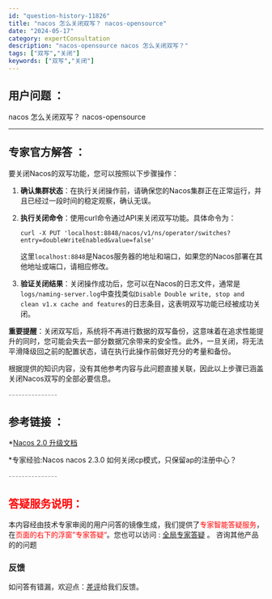 ```yaml
---
id: "question-history-11826"
title: "nacos 怎么关闭双写？ nacos-opensource"
date: "2024-05-17"
category: expertConsultation
description: "nacos-opensource nacos 怎么关闭双写？"
tags: ["双写","关闭"]
keywords: ["双写","关闭"]
---
```


## 用户问题 ： 
 nacos 怎么关闭双写？ nacos-opensource 

---------------
## 专家官方解答 ：

要关闭Nacos的双写功能，您可以按照以下步骤操作：

1. **确认集群状态**：在执行关闭操作前，请确保您的Nacos集群正在正常运行，并且已经过一段时间的稳定观察，确认无误。

2. **执行关闭命令**：使用curl命令通过API来关闭双写功能。具体命令为：
   ```shell
   curl -X PUT 'localhost:8848/nacos/v1/ns/operator/switches?entry=doubleWriteEnabled&value=false'
   ```
   这里`localhost:8848`是Nacos服务器的地址和端口，如果您的Nacos部署在其他地址或端口，请相应修改。

3. **验证关闭结果**：关闭操作成功后，您可以在Nacos的日志文件，通常是`logs/naming-server.log`中查找类似`Disable Double write, stop and clean v1.x cache and features`的日志条目，这表明双写功能已经被成功关闭。

**重要提醒**：关闭双写后，系统将不再进行数据的双写备份，这意味着在追求性能提升的同时，您可能会失去一部分数据冗余带来的安全性。此外，一旦关闭，将无法平滑降级回之前的配置状态，请在执行此操作前做好充分的考量和备份。

根据提供的知识内容，没有其他参考内容与此问题直接关联，因此以上步骤已涵盖关闭Nacos双写的全部必要信息。


<font color="#949494">---------------</font> 


## 参考链接 ：

*[Nacos 2.0 升级文档](https://nacos.io/docs/latest/upgrading/200-upgrading)
 
 *专家经验:Nacos nacos 2.3.0 如何关闭cp模式，只保留ap的注册中心？ 


 <font color="#949494">---------------</font> 
 


## <font color="#FF0000">答疑服务说明：</font> 

本内容经由技术专家审阅的用户问答的镜像生成，我们提供了<font color="#FF0000">专家智能答疑服务</font>，在<font color="#FF0000">页面的右下的浮窗”专家答疑“</font>。您也可以访问 : [全局专家答疑](https://opensource.alibaba.com/chatBot) 。 咨询其他产品的的问题

### 反馈
如问答有错漏，欢迎点：[差评](https://ai.nacos.io/user/feedbackByEnhancerGradePOJOID?enhancerGradePOJOId=13813)给我们反馈。
